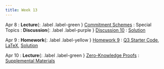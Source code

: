 ```yaml
---
title: Week 13
---
```


Apr 8
: **Lecture**{: .label .label-green } [Commitment Schemes](assets/lecture_slides/lec19.pdf)
    : Special Topics
: **Discussion**{: .label .label-purple } [Discussion 10](assets/discussion/disc10.pdf)
    : [Solution](assets/discussion/disc10-sol.pdf)

Apr 9
: **Homework**{: .label .label-yellow } [Homework 9](assets/homework/hw9.pdf)
    : [Q3 Starter Code](assets/homework/hw9.zip), [LaTeX](assets/homework/hw9.tex), [Solution](assets/homework/hw9-sol.pdf)

Apr 10
: **Lecture**{: .label .label-green } [Zero-Knowledge Proofs](assets/lecture_slides/lec20.pdf)
    : [Supplemental Materials](https://youtu.be/uchjTIlPzFo?si=eE1BXY8b_xPKX_Of)
